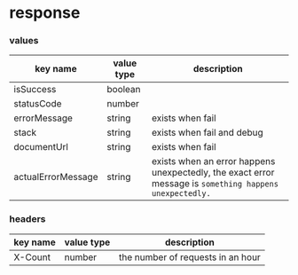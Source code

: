 # response

### values

key name | value type | description
--- | --- | ---
isSuccess | boolean |
statusCode | number |
errorMessage | string | exists when fail
stack | string | exists when fail and debug
documentUrl | string | exists when fail
actualErrorMessage | string | exists when an error happens unexpectedly, the exact error message is `something happens unexpectedly.`

### headers

key name | value type | description
--- | --- | ---
X-Count | number | the number of requests in an hour
